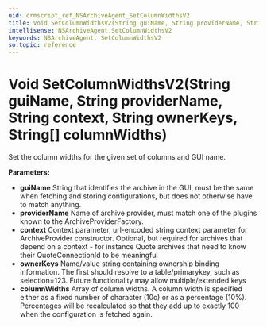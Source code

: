 ```yaml
---
uid: crmscript_ref_NSArchiveAgent_SetColumnWidthsV2
title: Void SetColumnWidthsV2(String guiName, String providerName, String context, String ownerKeys, String[] columnWidths)
intellisense: NSArchiveAgent.SetColumnWidthsV2
keywords: NSArchiveAgent, SetColumnWidthsV2
so.topic: reference
---
```


# Void SetColumnWidthsV2(String guiName, String providerName, String context, String ownerKeys, String[] columnWidths)

Set the column widths for the given set of columns and GUI name. 

**Parameters:**
 - **guiName** String that identifies the archive in the GUI, must be the same when fetching and storing configurations, but does not otherwise have to match anything.
 - **providerName** Name of archive provider, must match one of the plugins known to the ArchiveProviderFactory.
 - **context** Context parameter, url-encoded string context parameter for ArchiveProvider constructor. Optional, but required for archives that depend on a context - for instance Quote archives that need to know their QuoteConnectionId to be meaningful
 - **ownerKeys** Name/value string containing ownership binding information. The first should resolve to a table/primarykey, such as selection=123. Future functionality may allow multiple/extended keys
 - **columnWidths** Array of column widths. A column width is specified either as a fixed number of character (10c) or as a percentage (10%). Percentages will be recalculated so that they add up to exactly 100 when the configuration is fetched again.
